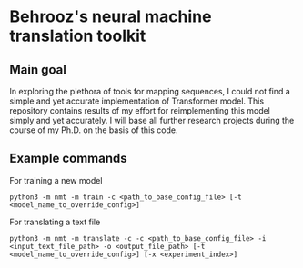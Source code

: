 Behrooz's neural machine translation toolkit
============================================

Main goal
---------
In exploring the plethora of tools for mapping sequences, I could not find a 
simple and yet accurate implementation of Transformer model. This repository
contains results of my effort for reimplementing this model simply and yet
accurately.
I will base all further research projects during the course of my Ph.D. on the
basis of this code.

Example commands
----------------
For training a new model
```
python3 -m nmt -m train -c <path_to_base_config_file> [-t <model_name_to_override_config>]
```
For translating a text file
```
python3 -m nmt -m translate -c -c <path_to_base_config_file> -i <input_text_file_path> -o <output_file_path> [-t <model_name_to_override_config>] [-x <experiment_index>]
```
